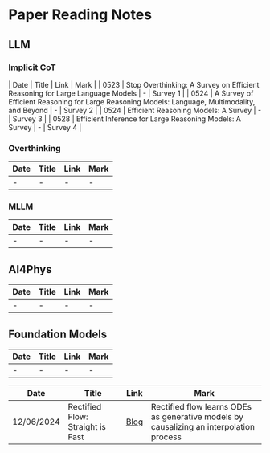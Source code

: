 # Paper Reading Notes

## LLM

### Implicit CoT

| Date | Title | Link | Mark |
| 0523 | Stop Overthinking: A Survey on Efficient Reasoning for Large Language Models | - | Survey 1 |
| 0524 | A Survey of Efficient Reasoning for Large Reasoning Models: Language, Multimodality, and Beyond | - | Survey 2 |
| 0524 | Efficient Reasoning Models: A Survey | - | Survey 3 |
| 0528 | Efficient Inference for Large Reasoning Models: A Survey | - | Survey 4 |



### Overthinking

| Date | Title | Link | Mark |
| ---- | ----- | ---- | ---- |
| -    | -     | -    | -    |

### MLLM

| Date | Title | Link | Mark |
| ---- | ----- | ---- | ---- |
| -    | -     | -    | -    |




## AI4Phys

| Date | Title | Link | Mark |
| ---- | ----- | ---- | ---- |
| -    | -     | -    | -    |



## Foundation Models

| Date | Title | Link | Mark |
| ---- | ----- | ---- | ---- |
| -    | -     | -    | -    |




| Date       | Title                            | Link                                                     | Mark                                                         |
| ---------- | -------------------------------- | -------------------------------------------------------- | ------------------------------------------------------------ |
| 12/06/2024 | Rectified Flow: Straight is Fast | [Blog](https://rectifiedflow.github.io/blog/2024/intro/) | Rectified flow learns ODEs as generative models by causalizing an interpolation process |



